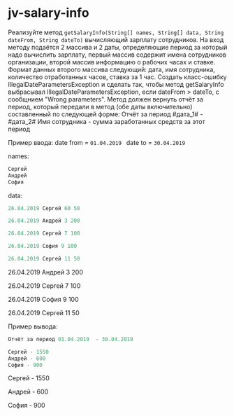 # jv-salary-info

Реализуйте метод `getSalaryInfo(String[] names, String[] data, String dateFrom, String dateTo)` вычисляющий зарплату сотрудников. На вход методу подаётся 2 массива и 2 даты, определяющие период за который надо вычислить зарплату, первый массив содержит имена сотрудников организации, второй массив информацию о рабочих часах и ставке. Формат данных второго массива следующий: дата, имя сотрудника, количество отработанных часов, ставка за 1 час. Создать класс-ошибку IllegalDateParametersException и сделать так, чтобы метод getSalaryInfo выбрасывал IllegalDateParametersException, если dateFrom > dateTo, с сообщнием "Wrong parameters". Метод должен вернуть отчёт за период, который передали в метод (обе даты включительно) составленный по следующей форме: 
   Отчёт за период #дата_1# - #дата_2#
   Имя сотрудника - сумма заработанных средств за этот период

   Пример ввода:
   date from = `01.04.2019 `
   date to = `30.04.2019` 

   names:

   ```Java
   Сергей
   Андрей
   София
   ```

   data:

   ```java
   26.04.2019 Сергей 60 50
   
   26.04.2019 Андрей 3 200
   
   26.04.2019 Сергей 7 100
   
   26.04.2019 София 9 100
   
   26.04.2019 Сергей 11 50
   ```

   26.04.2019 Андрей 3 200

   26.04.2019 Сергей 7 100

   26.04.2019 София 9 100

   26.04.2019 Сергей 11 50

   Пример вывода:

   ```java
   Отчёт за период 01.04.2019  - 30.04.2019
   
   Сергей - 1550
   Андрей - 600
   София - 900
   ```

   

   Сергей - 1550
   
   Андрей - 600
   
   София - 900

   
